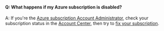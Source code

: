 #### Q:	What happens if my Azure subscription is disabled?

A:	If you're the [Azure subscription Account Administrator](/azure/billing-add-change-azure-subscription-administrator), 
check your subscription status in the [Account Center](https://account.windowsazure.com/), 
then try to [fix your subscription](/azure/billing/billing-subscription-become-disable). 
